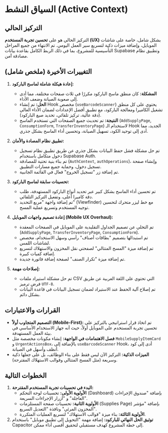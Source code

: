 # السياق النشط (Active Context)

## التركيز الحالي
التركيز الحالي هو على **تحسين تجربة المستخدم (UX)** بشكل شامل، خاصة على شاشات الموبايل، وإضافة ميزات ذكية لتسريع سير العمل اليومي. تم الانتهاء من جميع المراحل التأسيسية للمشروع، بما في ذلك الربط الكامل بقاعدة بيانات Supabase وتطبيق نظام مصادقة آمن.

## التغييرات الأخيرة (ملخص شامل)
1.  **إعادة هيكلة شاملة لماسح الباركود:**
    *   **المشكلة:** كان منطق ماسح الباركود مكررًا في ثلاث صفحات مختلفة، مما أدى إلى صعوبة الصيانة وضعف الأداء.
    *   **الحل:** تم إنشاء Hook مخصص (`useBarcodeScanner`) يحتوي على كل منطق تشغيل الكاميرا ومعالجة الباركود، مع تطبيق أفضل الإعدادات لضمان الأداء العالي (دقة عالية، تركيز تلقائي، تحديد صيغ الباركود).
    *   **النتيجة:** تم تحديث جميع الصفحات التي تستخدم الماسح (`AddSupplyPage`, `ConsumptionForm`, `TransferInventoryPage`) لاستخدام الـ Hook الجديد، مما أدى إلى توحيد الكود، تسهيل الصيانة، وتحسين أداء الماسح بشكل جذري.

2.  **تطبيق نظام المصادة والأمان:**
    *   تم حل مشكلة فشل حفظ البيانات بشكل جذري عن طريق تطبيق نظام تسجيل دخول متكامل باستخدام Supabase Auth.
    *   تم بناء بنية تحتية للمصادقة (`AuthContext`, `authOperations`)، وإنشاء صفحة تسجيل دخول، وحماية جميع مسارات التطبيق.
    *   تم إضافة زر "تسجيل الخروج" فعال في القائمة الجانبية.

3.  **تحسينات سابقة لماسح الباركود:**
    *   تم تحسين أداء الماسح بشكل كبير عبر تحديد أنواع الباركود المستهدفة، طلب دقة كاميرا أعلى، وتفعيل التركيز التلقائي.
    *   تم إضافة واجهة "مربع التحديد" (Viewfinder) مع خط ليزر متحرك لتحسين توجيه المستخدم وتسريع عملية المسح.

4.  **إعادة تصميم واجهات الموبايل (Mobile UX Overhaul):**
    *   تم التخلي عن تصميم الجداول التقليدية على الموبايل في الصفحات المعقدة (`AddSupplyPage`, `TransferInventoryPage`, `ConsumptionForm`).
    *   تم استبدالها بتصميم "بطاقات أصناف" رأسي وسهل الاستخدام، مخصص لشاشات اللمس.
    *   تم إضافة ميزة "المسح المتتالي" لصفحتي نقل المخزون والاستهلاك لتسريع إضافة كميات كبيرة.
    *   تم إضافة ميزة "تكرار الصنف" لصفحة إضافة فاتورة جديدة.

5.  **إصلاحات مهمة:**
    *   تم حل مشكلة استيراد ملفات CSV التي تحتوي على اللغة العربية عن طريق فرض ترميز `UTF-8`.
    *   تم إصلاح آلية الحفظ عند الاستيراد لضمان تسجيل البيانات في قاعدة البيانات بشكل دائم.

## القرارات والاعتبارات
- **التصميم المتجاوب أولاً (Mobile-First):** تم اتخاذ قرار استراتيجي بالتركيز على تحسين تجربة المستخدم على الموبايل أولاً، حيث أنه جهاز الاستخدام الأساسي في بيئة العمل المستهدفة.
- **فصل الاهتمامات في الواجهة:** إنشاء مكونات مخصصة مثل `MobileSupplyItemCard` و `UrgentActionsBox`، بالإضافة إلى `useBarcodeScanner` Hook، أدى إلى كود أنظف وأسهل في الصيانة.
- **الميزات الذكية:** التركيز الآن ليس فقط على بناء الوظائف، بل على جعلها ذكية وسريعة (مثل المسح المتتالي وقوالب الاستهلاك المقترحة).

## الخطوات التالية
1.  **البدء في تحسينات تجربة المستخدم المقترحة:**
    *   **الأولوية الأولى:** تحسينات لوحة التحكم (Dashboard) بإضافة "صندوق الإجراءات العاجلة" و "أزرار الإجراءات السريعة".
    *   **الأولوية الثانية:** تحسينات صفحة المستلزمات (Supplies Page) بإضافة "مؤشر المخزون المرئي" ونافذة "التعديل السريع".
    *   **الأولوية الثالثة:** بناء ميزة "قوالب الاستهلاك" لتسريع العمليات المتكررة.
2.  **توثيق الحل النهائي للباركود:** إضافة مهمة "التحويل إلى تطبيق موبايل" باستخدام Capacitor إلى خطة المشروع كهدف مستقبلي لتحقيق أقصى أداء ممكن.
